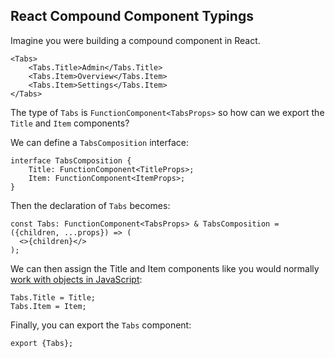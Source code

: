 ## React Compound Component Typings

Imagine you were building a compound component in React. 

```
<Tabs>
    <Tabs.Title>Admin</Tabs.Title> 
    <Tabs.Item>Overview</Tabs.Item>
    <Tabs.Item>Settings</Tabs.Item>
</Tabs>
```

The type of `Tabs` is `FunctionComponent<TabsProps>` so how can we export the `Title` and `Item` components?

We can define a `TabsComposition` interface:
```
interface TabsComposition {
    Title: FunctionComponent<TitleProps>;
    Item: FunctionComponent<ItemProps>;
}
```

Then the declaration of `Tabs` becomes:

```
const Tabs: FunctionComponent<TabsProps> & TabsComposition = ({children, ...props}) => (
  <>{children}</>
);
```

We can then assign the Title and Item components like you would normally [work with objects in JavaScript](https://developer.mozilla.org/en-US/docs/Web/JavaScript/Guide/Working_with_Objects):

```
Tabs.Title = Title;
Tabs.Item = Item;
```

Finally, you can export the `Tabs` component: 
```
export {Tabs};
```
